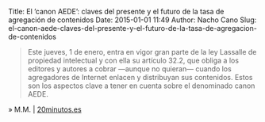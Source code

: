 Title: El ’canon AEDE’: claves del presente y el futuro de la tasa de agregación de contenidos
Date: 2015-01-01 11:49
Author: Nacho Cano
Slug: el-canon-aede-claves-del-presente-y-el-futuro-de-la-tasa-de-agregacion-de-contenidos

> Este jueves, 1 de enero, entra en vigor gran parte de la ley Lassalle
> de propiedad intelectual y con ella su artículo 32.2, que obliga a los
> editores y autores a cobrar —aunque no quieran— cuando los agregadores
> de Internet enlacen y distribuyan sus contenidos. Estos son los
> aspectos clave a tener en cuenta sobre el denominado canon AEDE.

» M.M. | [20minutos.es][]

  [20minutos.es]: http://www.20minutos.es/noticia/2333392/0/claves-canon-aede/ley-lassalle/propiedad-intelectual/
    "El ’canon AEDE’: claves del presente y el futuro de la tasa de agregación de contenidos"
